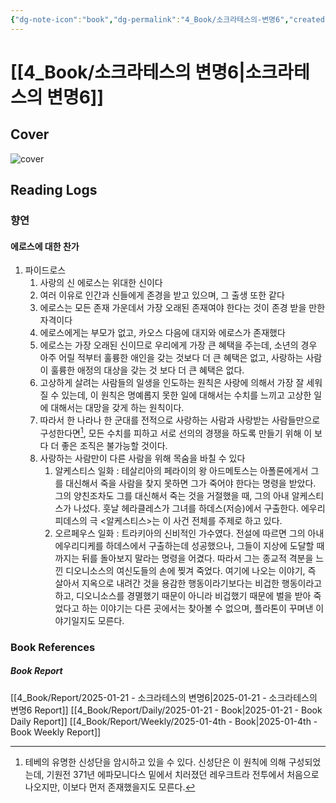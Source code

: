 ```yaml
---
{"dg-note-icon":"book","dg-permalink":"4_Book/소크라테스의-변명6","created-date":"2025-01-21 8:16:27 am","date":"2025-01-21","type":"book","tags":["book"],"aliases":null,"category":"Philosophy","author":"플라톤","publisher":"현대지성","publishDate":"2019-11-15T00:00:00.000+09:00","pages":"525","cover":"http://books.google.com/books/content?id=4_m-DwAAQBAJ&printsec=frontcover&img=1&zoom=1&edge=curl&source=gbs_api","rating":null,"status":"<progress max=100 value=0> </progress> 0%","dg-publish":true,"permalink":"/4_Book/소크라테스의-변명6/","dgPassFrontmatter":true,"noteIcon":"book"}
---
```



# [[4_Book/소크라테스의 변명6\|소크라테스의 변명6]]
## Cover
![cover](http://books.google.com/books/content?id=4_m-DwAAQBAJ&printsec=frontcover&img=1&zoom=1&edge=curl&source=gbs_api)
## Reading Logs 
### 향연
#### 에로스에 대한 찬가
1. 파이드로스
	1. 사랑의 신 에로스는 위대한 신이다
	2. 여러 이유로 인간과 신들에게 존경을 받고 있으며, 그 출생 또한 같다
	3. 에로스는 모든 존재 가운데서 가장 오래된 존재여야 한다는 것이 존경 받을 만한 자격이다
	4. 에로스에게는 부모가 없고, 카오스 다음에 대지와 에로스가 존재했다
	5. 에로스는 가장 오래된 신이므로 우리에게 가장 큰 혜택을 주는데, 소년의 경우 아주 어릴 적부터 훌륭한 애인을 갖는 것보다 더 큰 혜택은 없고, 사랑하는 사람이 훌륭한 애정의 대상을 갖는 것 보다 더 큰 혜택은 없다.
	6. 고상하게 살려는 사람들의 일생을 인도하는 원칙은 사랑에 의해서 가장 잘 세워질 수 있는데, 이 원칙은 명예롭지 못한 일에 대해서는 수치를 느끼고 고상한 일에 대해서는 대망을 갖게 하는 원칙이다.
	7. 따라서 한 나라나 한 군대를 전적으로 사랑하는 사람과 사랑받는 사람들만으로 구성한다면[^1], 모든 수치를 피하고 서로 선의의 경쟁을 하도록 만들기 위해 이 보다 더 좋은 조직은 불가능할 것이다. 
	8. 사랑하는 사람만이 다른 사람을 위해 목숨을 바칠 수 있다
		1. 알케스티스 일화 : 테살리아의 페라이의 왕 아드메토스는 아폴론에게서 그를 대신해서 죽을 사람을 찾지 못하면 그가 죽어야 한다는 명령을 받았다. 그의 양친조차도 그를 대신해서 죽는 것을 거절했을 때, 그의 아내 알케스티스가 나섰다. 훗날 헤라클레스가 그녀를 하데스(저승)에서 구출한다. 에우리피데스의 극 <알케스티스>는 이 사건 전체를 주제로 하고 있다.
		2. 오르페우스 일화 : 트라키아의 신비적인 가수였다. 전설에 따르면 그의 아내 에우리디케를 하데스에서 구출하는데 성공했으나, 그들이 지상에 도달할 때까지는 뒤를 돌아보지 말라는 명령을 어겼다. 따라서 그는 종교적 격분을 느낀 디오니소스의 여신도들의 손에 찢겨 죽었다. 여기에 나오는 이야기, 즉 살아서 지옥으로 내려간 것을 용감한 행동이라기보다는 비겁한 행동이라고 하고, 디오니소스를 경멸했기 때문이 아니라 비겁했기 때문에 벌을 받아 죽었다고 하는 이야기는 다른 곳에서는 찾아볼  수 없으며, 플라톤이 꾸며낸 이야기일지도 모른다. 


### Book References
##### Book Report
[[4_Book/Report/2025-01-21 - 소크라테스의 변명6\|2025-01-21 - 소크라테스의 변명6 Report]]
[[4_Book/Report/Daily/2025-01-21 - Book\|2025-01-21 - Book Daily Report]]
[[4_Book/Report/Weekly/2025-01-4th - Book\|2025-01-4th - Book Weekly Report]]

[^1]: 테베의 유명한 신성단을 암시하고 있을 수 있다. 신성단은 이 원칙에 의해 구성되었는데, 기원전 371년 에파모니다스 밑에서 치러졌던 레우크트라 전투에서 처음으로 나오지만, 이보다 먼저 존재했을지도 모른다.